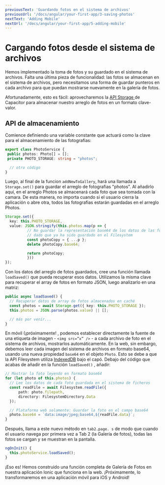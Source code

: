 ```yaml
---
previousText: 'Guardando fotos en el sistema de archivos'
previousUrl: '/docs/angular/your-first-app/3-saving-photos'
nextText: 'Adding Mobile'
nextUrl: '/docs/angular/your-first-app/5-adding-mobile'
---
```


# Cargando fotos desde el sistema de archivos

Hemos implementado la toma de fotos y su guardado en el sistema de archivos. Falta una última pieza de funcionalidad: las fotos se almacenan en el sistema de archivos, pero necesitamos una forma de guardar punteros en cada archivo para que puedan mostrarse nuevamente en la galería de fotos.

Afortunadamente, esto es fácil: aprovecharemos la [API Storage ](https://capacitor.ionicframework.com/docs/apis/storage) de Capacitor para almacenar nuestro arreglo de fotos en un formato clave-valor.

## API de almacenamiento

Comience definiendo una variable constante que actuará como la clave para el almacenamiento de las fotografias:

```typescript
export class PhotoService {
 public photos: Photo[] = [];
 private PHOTO_STORAGE: string = "photos";

  // otro código
}
```

Luego, al final de la funcion `addNewToGallery`, hará una llamada a `Storage.set()` para guardar el arreglo de fotografias "photos". Al añadirlo aquí, en el arreglo Photos se almacenará cada foto que sea tomada con la camara. De esta manera, no importa cuando si el usuario cierra la aplicación o abre otra, todos las fotografias estarán guardadas en el arreglo Photos.

```typescript
Storage.set({
  key: this.PHOTO_STORAGE,
  value: JSON.stringify(this.photos.map(p => {
          // No guardar la representación base64 de los datos de las fotos, 
          // dado que ya ha sido guardado en el Filesystem
          const photoCopy = { ...p };
          delete photoCopy.base64;

          return photoCopy;
          }))
});
```

Con los datos del arreglo de fotos guardados, cree una función llamada `loadSaved()` que pueda recuperar esos datos. Utilizamos la misma clave para recuperar el array de fotos en formato JSON, luego analizarlo en una matriz:

```typescript
public async loadSaved() {
  // Recuperar datos de array de fotos almacenados en caché
  const photos = await Storage.get({ key: this.PHOTO_STORAGE });
  this.photos = JSON.parse(photos.value) || [];

  // más por venir...
}
```

En móvil (¡próximamente! , podemos establecer directamente la fuente de una etiqueta de imagen - `<img src=”x” />` - a cada archivo de foto en el sistema de archivos, mostrarlos automáticamente. En la web, sin embargo, debemos leer cada imagen del sistema de archivos en formato base64, usando una nueva propiedad `base64` en el objeto `Photo`. Esto se debe a que la API Filesystem utiliza [IndexedDB](https://developer.mozilla.org/en-US/docs/Web/API/IndexedDB_API) bajo el capó. Debajo del código que acabas de añadir en la función `loadSaved()` , añadir:

```typescript
// Mostrar la foto leyendo en formato base64
for (let photo of this.photos) {
  // Lee los datos de cada foto guardada en el sistema de ficheros
  const readFile = await Filesystem.readFile({
      path: photo.filepath,
      directory: FilesystemDirectory.Data
  });

  // Plataforma web solamente: Guardar la foto en el campo base64
  photo.base64 = `data:image/jpeg;base64,${readFile.data}`;
}
```

Después, llama a este nuevo método en `tab2.page. s` de modo que cuando el usuario navega por primera vez a Tab 2 (la Galería de fotos), todas las fotos se cargan y se muestran en la pantalla.

```typescript
ngOnInit() {
  this.photoService.loadSaved();
}
```

¡Eso es! Hemos construido una función completa de Galería de Fotos en nuestra aplicación Ionic que funciona en la web. ¡Próximamente, lo transformaremos en una aplicación móvil para iOS y Android!